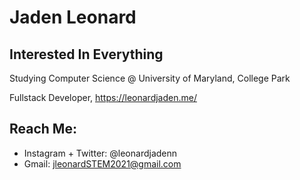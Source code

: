 # Jaden Leonard
## Interested In Everything

Studying Computer Science @ University of Maryland, College Park

Fullstack Developer,
https://leonardjaden.me/

## Reach Me:
- Instagram + Twitter: @leonardjadenn
- Gmail: jleonardSTEM2021@gmail.com
